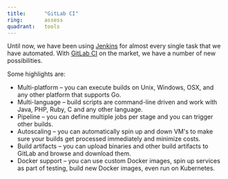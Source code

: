```yaml
---
title:      "GitLab CI"
ring:       assess
quadrant:   tools
---
```


Until now, we have been using [Jenkins](https://jenkins.io/) for almost every single task that we have automated. With [GitLab CI](https://about.gitlab.com/features/gitlab-ci-cd/) on the market, we have a number of new possibilities.

Some highlights are:

- Multi-platform – you can execute builds on Unix, Windows, OSX, and any other platform that supports Go.
- Multi-language – build scripts are command-line driven and work with Java, PHP, Ruby, C and any other language.
- Pipeline – you can define multiple jobs per stage and you can trigger other builds.
- Autoscaling – you can automatically spin up and down VM's to make sure your builds get processed immediately and minimize costs.
- Build artifacts – you can upload binaries and other build artifacts to GitLab and browse and download them.
- Docker support – you can use custom Docker images, spin up services as part of testing, build new Docker images, even run on Kubernetes.
